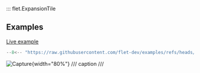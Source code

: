 ::: flet.ExpansionTile

## Examples

[Live example](https://flet-controls-gallery.fly.dev/layout/expansiontile)

```python
--8<-- "https://raw.githubusercontent.com/flet-dev/examples/refs/heads/v1-docs/python/controls/"
```

![Capture](){width="80%"}
/// caption
///